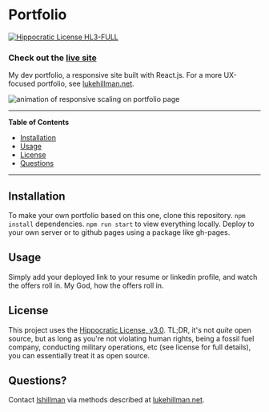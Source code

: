 # Portfolio

[![Hippocratic License HL3-FULL](https://img.shields.io/static/v1?label=Hippocratic%20License&message=HL3-FULL&labelColor=5e2751&color=bc8c3d)](https://firstdonoharm.dev/version/3/0/full.html)

### Check out the [live site](https://lshillman.github.com/portfolio)

My dev portfolio, a responsive site built with React.js. For a more UX-focused portfolio, see [lukehillman.net](https://lukehillman.net).

![animation of responsive scaling on portfolio page](./assets/portfolio-demo.gif)

---
**Table of Contents**
* [Installation](#installation)
* [Usage](#usage)
* [License](#license)
* [Questions](#questions)
---

## Installation

To make your own portfolio based on this one, clone this repository. `npm install` dependencies. `npm run start` to view everything locally. Deploy to your own server or to github pages using a package like gh-pages.

## Usage

Simply add your deployed link to your resume or linkedin profile, and watch the offers roll in. My God, how the offers roll in.

## License
This project uses the [Hippocratic License, v3.0](https://firstdonoharm.dev). TL;DR, it's not *quite* open source, but as long as you're not violating human rights, being a fossil fuel company, conducting military operations, etc (see license for full details), you can essentially treat it as open source.

## Questions?

Contact [lshillman](https://github.com/lshillman) via methods described at [lukehillman.net](https://lukehillman.net).